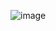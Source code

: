 ![image](https://user-images.githubusercontent.com/89120960/228822572-fbd784b0-459e-438e-8805-9d34b990fab0.png)
